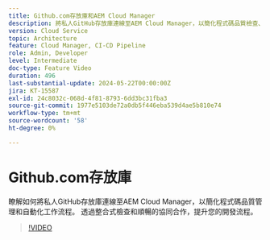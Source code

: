 ```yaml
---
title: Github.com存放庫和AEM Cloud Manager
description: 將私人GitHub存放庫連線至AEM Cloud Manager，以簡化程式碼品質檢查、自動化工作流程，並提高開發效率。
version: Cloud Service
topic: Architecture
feature: Cloud Manager, CI-CD Pipeline
role: Admin, Developer
level: Intermediate
doc-type: Feature Video
duration: 496
last-substantial-update: 2024-05-22T00:00:00Z
jira: KT-15587
exl-id: 24c8032c-068d-4f81-8793-6dd3bc31fba3
source-git-commit: 1977e5103de72a0db5f446eba539d4ae5b810e74
workflow-type: tm+mt
source-wordcount: '58'
ht-degree: 0%

---
```


# Github.com存放庫

瞭解如何將私人GitHub存放庫連線至AEM Cloud Manager，以簡化程式碼品質管理和自動化工作流程。 透過整合式檢查和順暢的協同合作，提升您的開發流程。

>[!VIDEO](https://video.tv.adobe.com/v/3429302/?learn=on)
